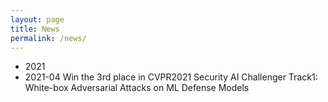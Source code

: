 ```yaml
---
layout: page
title: News
permalink: /news/
---
```


<ul class="listing">
<li class="listing-seperator">2021</li>
  
<li class="listing-item">
<time datetime="2021-04">2021-04</time>
	Win the 3rd place in CVPR2021 Security AI Challenger Track1: 
	White-box Adversarial Attacks on ML Defense Models
</li>
<!-- <br />
<li class="listing-item">
<time datetime="2021-04">2021-04</time>
	Add news page...
</li> -->

</ul>
